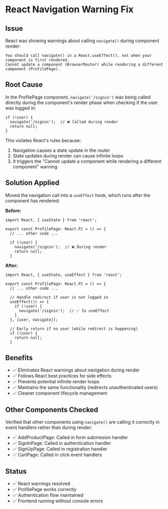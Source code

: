 # React Navigation Warning Fix

## Issue
React was showing warnings about calling `navigate()` during component render:
```
You should call navigate() in a React.useEffect(), not when your component is first rendered.
Cannot update a component (BrowserRouter) while rendering a different component (ProfilePage).
```

## Root Cause
In the ProfilePage component, `navigate('/signin')` was being called directly during the component's render phase when checking if the user was logged in:

```tsx
if (!user) {
  navigate('/signin');  // ❌ Called during render
  return null;
}
```

This violates React's rules because:
1. Navigation causes a state update in the router
2. State updates during render can cause infinite loops
3. It triggers the "Cannot update a component while rendering a different component" warning

## Solution Applied
Moved the navigation call into a `useEffect` hook, which runs after the component has rendered:

**Before:**
```tsx
import React, { useState } from 'react';

export const ProfilePage: React.FC = () => {
  // ... other code ...

  if (!user) {
    navigate('/signin');  // ❌ During render
    return null;
  }
```

**After:**
```tsx
import React, { useState, useEffect } from 'react';

export const ProfilePage: React.FC = () => {
  // ... other code ...

  // Handle redirect if user is not logged in
  useEffect(() => {
    if (!user) {
      navigate('/signin');  // ✅ In useEffect
    }
  }, [user, navigate]);

  // Early return if no user (while redirect is happening)
  if (!user) {
    return null;
  }
```

## Benefits
- ✅ Eliminates React warnings about navigation during render
- ✅ Follows React best practices for side effects
- ✅ Prevents potential infinite render loops
- ✅ Maintains the same functionality (redirects unauthenticated users)
- ✅ Cleaner component lifecycle management

## Other Components Checked
Verified that other components using `navigate()` are calling it correctly in event handlers rather than during render:
- ✅ AddProductPage: Called in form submission handler
- ✅ SignInPage: Called in authentication handler  
- ✅ SignUpPage: Called in registration handler
- ✅ CartPage: Called in click event handlers

## Status
- ✅ React warnings resolved
- ✅ ProfilePage works correctly
- ✅ Authentication flow maintained
- ✅ Frontend running without console errors
